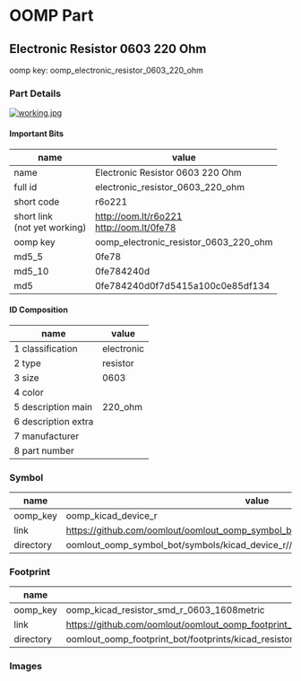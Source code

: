 # OOMP Part  
## Electronic Resistor 0603 220 Ohm  
  
oomp key: oomp_electronic_resistor_0603_220_ohm  
  
### Part Details  
  
[![working.jpg](working_600.jpg)](working.jpg)  
  
#### Important Bits  
| name | value | 
| --- | --- | 
| name | Electronic Resistor 0603 220 Ohm | 
| full id | electronic_resistor_0603_220_ohm | 
| short code | r6o221 | 
| short link<br>(not yet working) | http://oom.lt/r6o221<br>http://oom.lt/0fe78 | 
| oomp key | oomp_electronic_resistor_0603_220_ohm | 
| md5_5 | 0fe78 | 
| md5_10 | 0fe784240d | 
| md5 | 0fe784240d0f7d5415a100c0e85df134 | 
#### ID Composition  
| name | value | 
| --- | --- | 
| 1 classification | electronic | 
| 2 type | resistor | 
| 3 size | 0603 | 
| 4 color |  | 
| 5 description main | 220_ohm | 
| 6 description extra |  | 
| 7 manufacturer |  | 
| 8 part number |  | 
### Symbol  
| name | value | 
| --- | --- | 
| oomp_key | oomp_kicad_device_r | 
| link | https://github.com/oomlout/oomlout_oomp_symbol_bot/tree/main/symbols/kicad_device_r | 
| directory | oomlout_oomp_symbol_bot/symbols/kicad_device_r//working/working.kicad_sym | 
### Footprint  
| name | value | 
| --- | --- | 
| oomp_key | oomp_kicad_resistor_smd_r_0603_1608metric | 
| link | https://github.com/oomlout/oomlout_oomp_footprint_bot/tree/main/foootprntss/kicad_resistor_smd_r_0603_1608metric | 
| directory | oomlout_oomp_footprint_bot/footprints/kicad_resistor_smd_r_0603_1608metric//working/working.kicad_mod | 
### Images  
